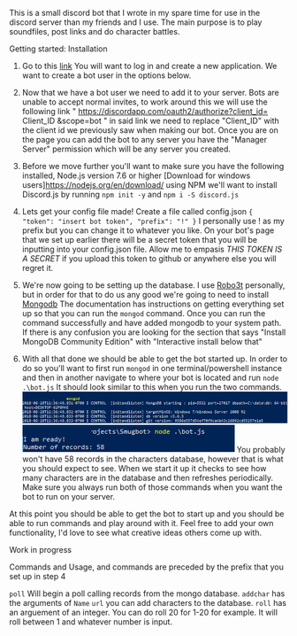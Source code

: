This is a small discord bot that I wrote in my spare time for use in the discord server than my friends and I use. The main purpose is to play soundfiles, post links and do character battles. 


Getting started: Installation

1. Go to this [link](https://discordapp.com/developers/applications/me) You will want to log in and create a new application. We want to create a bot user in the options below.

2. Now that we have a bot user we need to add it to your server. Bots are unable to accept normal invites, to work around this we will use the following link " https://discordapp.com/oauth2/authorize?client_id= Client_ID &scope=bot " in said link we need to replace "Client_ID" with the client id we previously saw when making our bot. Once you are on the page you can add the bot to any server you have the "Manager Server" permission which will be any server you created.

3. Before we move further you'll want to make sure you have the following installed, Node.js version 7.6 or higher [Download for windows users]https://nodejs.org/en/download/ using NPM we'll want to install Discord.js by running `npm init -y` and `npm i -S discord.js`

4. Lets get your config file made! Create a file called config.json `{
  "token": "insert bot token",
  "prefix": "!"
}` I personally use ! as my prefix but you can change it to whatever you like. On your bot's page that we set up earlier there will be a secret token that you will be inputting into your config.json file. Allow me to empasis *THIS TOKEN IS A SECRET* if you upload this token to github or anywhere else you will regret it.

5. We're now going to be setting up the database. I use [Robo3t](https://robomongo.org/) personally, but in order for that to do us any good we're going to need to install [Mongodb](https://docs.mongodb.com/manual/administration/install-community/) The documentation has instructions on getting everything set up so that you can run the `mongod` command. Once you can run the command successfully and have added mongodb to your system path. If there is any confusion you are looking for the section that says "Install MongoDB Community Edition" with "Interactive install below that"

6. With all that done we should be able to get the bot started up. In order to do so you'll want to first run `mongod` in one terminal/powershell instance and then in another navigate to where your bot is located and run `node .\bot.js` It should look similar to this when you run the two commands. 
<br>![alt text](https://github.com/Trodrigs1120/DiscordSoundBot/blob/master/tutorialassets/Mongod.png "MongoDB Screenshot")
<br>![alt text](https://github.com/Trodrigs1120/DiscordSoundBot/blob/master/tutorialassets/NodeExample.png "Node Screenshot")
You probably won't have 58 records in the characters database, however that is what you should expect to see. When we start it up it checks to see how many characters are in the database and then refreshes periodically. Make sure you always run both of those commands when you want the bot to run on your server. 

At this point you should be able to get the bot to start up and you should be able to run commands and play around with it. Feel free to add your own functionality, I'd love to see what creative ideas others come up with. 


Work in progress 

 Commands and Usage, and commands are preceded by the prefix that you set up in step 4
 
 `poll` Will begin a poll calling records from the mongo database. 
 `addchar` has the arguments of `Name` `url` you can add characters to the database.
 `roll` has an arguement of an integer. You can do roll 20 for 1-20 for example. It will roll between 1 and whatever number is input.

